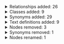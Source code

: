 <details>
<summary>Relationships added: 26</summary>

| Subject | Predicate | Object|
----|----|----|
| Infantile onset (HP:0003593) | RO:0002488 |                HsapDv:0000083 |
| Embryonal onset (HP:0011460) | subClassOf (rdfs:subClassOf) |                Onset (HP:0003674) |
| Young adult onset (HP:0011462) | subClassOf (rdfs:subClassOf) |                Onset (HP:0003674) |
| Foot mass (HP:6001164) | subClassOf (rdfs:subClassOf) |                Abnormal foot morphology (HP:0001760) |
| Pulsatile mass in extremity (HP:6001159) | subClassOf (rdfs:subClassOf) |                Abnormality of limbs (HP:0040064) |
| Antenatal onset (HP:0030674) | RO:0002488 |                HsapDv:0000045 |
| Late onset (HP:0003584) | RO:0002488 |                HsapDv:0000091 |
| Young adult onset (HP:0011462) | RO:0002488 |                HsapDv:0000089 |
| Embryonal onset (HP:0011460) | RO:0002488 |                HsapDv:0000002 |
| Fetal onset (HP:0011461) | RO:0002488 |                HsapDv:0000037 |
| Childhood onset (HP:0011463) | subClassOf (rdfs:subClassOf) |                Onset (HP:0003674) |
| Adult onset (HP:0003581) | RO:0002488 |                HsapDv:0000087 |
| Occupational exposure to frequent kneeling (HP:6001157) | subClassOf (rdfs:subClassOf) |                Occupational exposure history (HP:0035010) |
| Finger mass (HP:6001163) | subClassOf (rdfs:subClassOf) |                Abnormal finger morphology (HP:0001167) |
| Poor R-wave progression (HP:6001161) | subClassOf (rdfs:subClassOf) |                Abnormal R wave (HP:6001160) |
| Prominent V1-V2 R wave (HP:6001162) | subClassOf (rdfs:subClassOf) |                Abnormal R wave (HP:6001160) |
| Late onset (HP:0003584) | subClassOf (rdfs:subClassOf) |                Onset (HP:0003674) |
| Neonatal onset (HP:0003623) | RO:0002488 |                HsapDv:0000082 |
| Childhood onset (HP:0011463) | RO:0002488 |                HsapDv:0000081 |
| Infantile onset (HP:0003593) | subClassOf (rdfs:subClassOf) |                Onset (HP:0003674) |
| Trochanteric pain (HP:6001158) | subClassOf (rdfs:subClassOf) |                Hip pain (HP:0030838) |
| Abnormal R wave (HP:6001160) | subClassOf (rdfs:subClassOf) |                Abnormal EKG (HP:0003115) |
| Synovial crystals (HP:6001156) | subClassOf (rdfs:subClassOf) |                Abnormal synovial bursa morphology (HP:0025231) |
| Middle age onset (HP:0003596) | subClassOf (rdfs:subClassOf) |                Onset (HP:0003674) |
| Middle age onset (HP:0003596) | RO:0002488 |                HsapDv:0000092 |
| Fetal onset (HP:0011461) | subClassOf (rdfs:subClassOf) |                Onset (HP:0003674) |

</details>

<details>
<summary>Classes added: 9</summary>

| Term |
----|
| Poor R-wave progression (HP:6001161) |
| Synovial crystals (HP:6001156) |
| Finger mass (HP:6001163) |
| Pulsatile mass in extremity (HP:6001159) |
| Occupational exposure to frequent kneeling (HP:6001157) |
| Abnormal R wave (HP:6001160) |
| Trochanteric pain (HP:6001158) |
| Prominent V1-V2 R wave (HP:6001162) |
| Foot mass (HP:6001164) |

</details>

<details>
<summary>Synonyms added: 29</summary>

| Term | New Synonym | Predicate |
----|----|----|
| Trochanteric pain (HP:6001158) | Pain at the lateral aspect of the hip | oio:hasExactSynonym |
| Finger mass (HP:6001163) | Bump on finger | oio:hasExactSynonym |
| Occupational exposure to frequent kneeling (HP:6001157) | History of frequent kneeling | oio:hasExactSynonym |
| Foot mass (HP:6001164) | Lump on foot | oio:hasExactSynonym |
| Food allergy (HP:0500093) | Allergic reaction to foods | oio:hasExactSynonym |
| Hepatic failure (HP:0001399) | Hepatic insufficiency | oio:hasExactSynonym |
| Reduced MHC II surface expression (HP:0031390) | Reduced human leukocyte antigen class II surface expression | oio:hasExactSynonym |
| Slow-growing hair (HP:0002217) | Poor hair growth | oio:hasExactSynonym |
| Foot mass (HP:6001164) | Foot growth | oio:hasExactSynonym |
| Food allergy (HP:0500093) | Reaction to food allergens | oio:hasExactSynonym |
| Synovial crystals (HP:6001156) | Crystals in synovial fluid | oio:hasExactSynonym |
| Chiari malformation (HP:0002308) | Cerebellar tonsillar ectopia | oio:hasExactSynonym |
| Prominent V1-V2 R wave (HP:6001162) | Prominent R wave in lead V1 | oio:hasExactSynonym |
| Facial edema (HP:0000282) | Swelling of the face | oio:hasExactSynonym |
| Abnormal MHC II surface expression (HP:0031389) | Abnormal human leukocyte antigen class II surface expression | oio:hasExactSynonym |
| Stiff skin (HP:0030053) | Skin induration | oio:hasExactSynonym |
| Reduced MHC II surface expression (HP:0031390) | Abnormal HLA class II surface expression | oio:hasExactSynonym |
| Finger mass (HP:6001163) | Finger growth | oio:hasExactSynonym |
| Synovial crystals (HP:6001156) | Bursa aspiration: crystals present | oio:hasExactSynonym |
| Recurrent bronchopulmonary infections (HP:0006538) | Recurrent bronchopneumonia | oio:hasExactSynonym |
| Prominent V1-V2 R wave (HP:6001162) | High voltage R wave in V1/V2 | oio:hasExactSynonym |
| Trochanteric pain (HP:6001158) | Lateral hip pain | oio:hasExactSynonym |
| Pulmonary artery atresia (HP:0004935) | Atresia of the pulmonary artery | oio:hasExactSynonym |
| Foot mass (HP:6001164) | Bump on foot | oio:hasExactSynonym |
| Finger mass (HP:6001163) | Lump on finger | oio:hasExactSynonym |
| Trochanteric pain (HP:6001158) | Pain on the outside of the hip | oio:hasExactSynonym |
| Abnormal MHC II surface expression (HP:0031389) | Abnormal major histocompatibility complex class II surface expression | oio:hasExactSynonym |
| Recurrent sinusitis (HP:0011108) | Recurrent sinus infections | oio:hasExactSynonym |
| Swollen lip (HP:0031244) | Lip swelling | oio:hasExactSynonym |

</details>

<details>
<summary>Text definitions added: 9</summary>

| Term | New Text Definition |
----|----|
| Trochanteric pain (HP:6001158) | An unpleasant sensation characterized by physical discomfort (such as pricking, throbbing, or aching) localized to the structures around the greater trochanter (the bony prominence on the outer part of the femur). |
| Finger mass (HP:6001163) | An abnormal enlargement or swelling localized to a finger. |
| Poor R-wave progression (HP:6001161) | Absence of the normal increase in size of the R wave in the precordial leads when advancing from lead V1 to V6 of the electrocardiogram. |
| Pulsatile mass in extremity (HP:6001159) | A noticeable lump or swelling in the arm or leg that you can feel with you fingers and this lump is beating or pulsating, similar to the feeling of a heartbeat. |
| Synovial crystals (HP:6001156) | The presence of microscopic crystalline structures in the synovial fluid (the lubricating fluid within joint cavities). |
| Foot mass (HP:6001164) | An abnormal enlargement or swelling localized to a foot. |
| Prominent V1-V2 R wave (HP:6001162) | The R wave in leads V1-V2 is normally considerably smaller in amplitude than the S wave in the same leads. Prominent R wave in these leads implies the R wave is larger than the S-wave, which may indicate cardiovascular pathology. This term includes Tall R wave in lead V1, which is defined by a R/S ratio greater than 1. |
| Abnormal R wave (HP:6001160) | Any anomaly of the R wave of the EKG, which is the first upward deflection after the P wave. The R wave reflects early ventricular depolarisation. |
| Occupational exposure to frequent kneeling (HP:6001157) | A history of exposure to frequent squatting/kneeling and/or heavy lifting. |

</details>

<details>
<summary>Nodes removed: 3</summary>

| Term |
----|
| part_of |
| inheres_in_part_of |
| inheres_in |

</details>

<details>
<summary>Synonyms removed: 1</summary>

| Term | Removed Synonym |
----|----|
| Elevated urine D-lactate level (HP:6000467) | https://github.com/obophenotype/human-phenotype-ontology/issues/8641 |

</details>

<details>
<summary>Nodes renamed: 1</summary>

| ID | Old Label | New Label |
----|----|----|
| HP:0031134 | Cor triatrium sinister | Cor triatriatum sinister |

</details>

